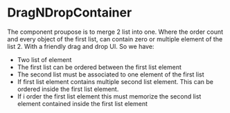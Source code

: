 # DragNDropContainer
The component proupose is to merge 2 list into one. Where the order count and every object of the first list, can contain zero or multiple element of the list 2.
With a friendly drag and drop UI.
So we have:
- Two list of element
- The first list can be ordered between the first list element
- The second list must be associated to one element of the first list
- If first list element contains multiple second list element. This can be ordered inside the first list element.
- If i order the first list element this must memorize the second list element contained inside the first list element
